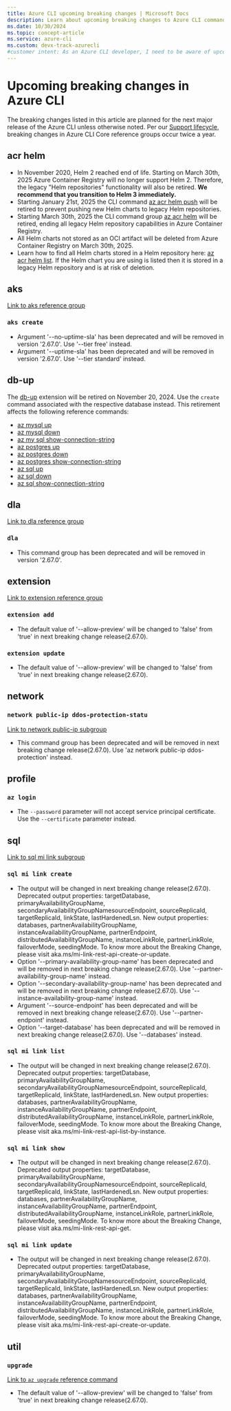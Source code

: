 ```yaml
---
title: Azure CLI upcoming breaking changes | Microsoft Docs
description: Learn about upcoming breaking changes to Azure CLI command groups, references, and parameters.
ms.date: 10/30/2024
ms.topic: concept-article
ms.service: azure-cli
ms.custom: devx-track-azurecli
#customer intent: As an Azure CLI developer, I need to be aware of upcoming breaking changes so I can plan for migration to new reference commands.
---
```


# Upcoming breaking changes in Azure CLI

The breaking changes listed in this article are planned for the next major release of the Azure CLI unless otherwise noted. Per our [Support lifecycle](./azure-cli-support-lifecycle.md), breaking changes in Azure CLI Core reference groups occur twice a year.

## acr helm

* In November 2020, Helm 2 reached end of life. Starting on March 30th, 2025 Azure Container Registry will no longer support Helm 2. Therefore, the legacy "Helm repositories" functionality will also be retired. **We recommend that you transition to Helm 3 immediately.**
* Starting January 21st, 2025 the CLI command [az acr helm push](/cli/azure/acr/helm/#az_acr_helm_push) will be retired to prevent pushing new Helm charts to legacy Helm repositories.
* Starting March 30th, 2025 the CLI command group [az acr helm](/cli/azure/acr/helm) will be retired, ending all legacy Helm repository capabilities in Azure Container Registry.
* All Helm charts not stored as an OCI artifact will be deleted from Azure Container Registry on March 30th, 2025.
* Learn how to find all Helm charts stored in a Helm repository here: [az acr helm list](/cli/azure/acr/helm/#az_acr_helm_list). If the Helm chart you are using is listed then it is stored in a legacy Helm repository and is at risk of deletion.

## aks

[Link to aks reference group](/cli/azure/aks)

### `aks create`

- Argument '--no-uptime-sla' has been deprecated and will be removed in version '2.67.0'. Use '--tier free' instead.
- Argument '--uptime-sla' has been deprecated and will be removed in version '2.67.0'. Use '--tier standard' instead.

## db-up

The [db-up](https://github.com/Azure/azure-cli-extensions/tree/main/src/db-up) extension will be retired on November 20, 2024. Use the `create` command associated with the respective database instead. This retirement affects the following reference commands:

* [az mysql up](/cli/azure/mysql#az-mysql-up)
* [az mysql down](/cli/azure/mysql#az-mysql-down)
* [az my sql show-connection-string](/cli/azure/mysql#az-mysql-show-connection-string)
* [az postgres up](/cli/azure/postgres#az-postgres-up)
* [az postgres down](/cli/azure/postgres#az-postgres-down)
* [az postgres show-connection-string](/cli/azure/postgres#az-postgres-show-connection-string)
* [az sql up](/cli/azure/sql#az-sql-up)
* [az sql down](/cli/azure/sql#az-sql-down)
* [az sql show-connection-string](/cli/azure/sql#az-sql-show-connection-string)

## dla

[Link to dla reference group](/cli/azure/dla)

### `dla`

- This command group has been deprecated and will be removed in version '2.67.0'.

## extension

[Link to extension reference group](/cli/azure/extension)

### `extension add`

- The default value of '--allow-preview' will be changed to 'false' from 'true' in next breaking change release(2.67.0).

### `extension update`

- The default value of '--allow-preview' will be changed to 'false' from 'true' in next breaking change release(2.67.0).

## network

### `network public-ip ddos-protection-statu`

[Link to network public-ip subgroup](/cli/azure/network/public-ip)

- This command group has been deprecated and will be removed in next breaking change release(2.67.0). Use 'az network public-ip ddos-protection' instead.

## profile

### `az login`

- The `--password` parameter will not accept service principal certificate. Use the `--certificate` parameter instead.

## sql

[Link to sql mi link subgroup](/cli/azure/sql/mi/link)

### `sql mi link create`

- The output will be changed in next breaking change release(2.67.0). Deprecated output properties: targetDatabase, primaryAvailabilityGroupName, secondaryAvailabilityGroupNamesourceEndpoint, sourceReplicaId, targetReplicaId, linkState, lastHardenedLsn.
New output properties: databases, partnerAvailabilityGroupName, instanceAvailabilityGroupName, partnerEndpoint, distributedAvailabilityGroupName, instanceLinkRole, partnerLinkRole, failoverMode, seedingMode. To know more about the Breaking Change, please visit aka.ms/mi-link-rest-api-create-or-update.
- Option '--primary-availability-group-name' has been deprecated and will be removed in next breaking change release(2.67.0). Use '--partner-availability-group-name' instead.
- Option '--secondary-availability-group-name' has been deprecated and will be removed in next breaking change release(2.67.0). Use '--instance-availability-group-name' instead.
- Argument '--source-endpoint' has been deprecated and will be removed in next breaking change release(2.67.0). Use '--partner-endpoint' instead.
- Option '--target-database' has been deprecated and will be removed in next breaking change release(2.67.0). Use '--databases' instead.

### `sql mi link list`

- The output will be changed in next breaking change release(2.67.0). Deprecated output properties: targetDatabase, primaryAvailabilityGroupName, secondaryAvailabilityGroupNamesourceEndpoint, sourceReplicaId, targetReplicaId, linkState, lastHardenedLsn.
New output properties: databases, partnerAvailabilityGroupName, instanceAvailabilityGroupName, partnerEndpoint, distributedAvailabilityGroupName, instanceLinkRole, partnerLinkRole, failoverMode, seedingMode. To know more about the Breaking Change, please visit aka.ms/mi-link-rest-api-list-by-instance.

### `sql mi link show`

- The output will be changed in next breaking change release(2.67.0). Deprecated output properties: targetDatabase, primaryAvailabilityGroupName, secondaryAvailabilityGroupNamesourceEndpoint, sourceReplicaId, targetReplicaId, linkState, lastHardenedLsn.
New output properties: databases, partnerAvailabilityGroupName, instanceAvailabilityGroupName, partnerEndpoint, distributedAvailabilityGroupName, instanceLinkRole, partnerLinkRole, failoverMode, seedingMode. To know more about the Breaking Change, please visit aka.ms/mi-link-rest-api-get.

### `sql mi link update`

- The output will be changed in next breaking change release(2.67.0). Deprecated output properties: targetDatabase, primaryAvailabilityGroupName, secondaryAvailabilityGroupNamesourceEndpoint, sourceReplicaId, targetReplicaId, linkState, lastHardenedLsn.
New output properties: databases, partnerAvailabilityGroupName, instanceAvailabilityGroupName, partnerEndpoint, distributedAvailabilityGroupName, instanceLinkRole, partnerLinkRole, failoverMode, seedingMode. To know more about the Breaking Change, please visit aka.ms/mi-link-rest-api-create-or-update.

## util

### `upgrade`

[Link to `az upgrade` reference command](/cli/azure/reference-index#az-upgrade)

- The default value of '--allow-preview' will be changed to 'false' from 'true' in next breaking change release(2.67.0).
